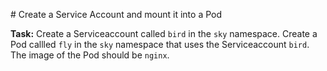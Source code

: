 # Create a Service Account and mount it into a Pod

**Task:** Create a Serviceaccount called `bird` in the `sky` namespace.
Create a Pod callled `fly` in the `sky` namespace that uses the Serviceaccount `bird`.
The image of the Pod should be `nginx`.